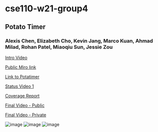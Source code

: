 # cse110-w21-group4 
## Potato Timer
### Alexis Chen, Elizabeth Cho, Kevin Jang, Marco Kuan, Ahmad Milad, Rohan Patel, Miaoqiu Sun, Jessie Zou

<a href="https://www.youtube.com/watch?v=Gd6j-zVnezI&feature=youtu.be" target="_blank">Intro Video</a>

<a href="https://miro.com/app/board/o9J_lX_m1Ts=/" target="_blank">Public Miro link</a>

<a href="https://alexischen99.github.io/cse110-w21-group4/source/potato.html" target="_blank">Link to Potatimer</a>

[Status Video 1](https://www.youtube.com/watch?v=rHYlFTZ3qxw&feature=youtu.be)

[Coverage Report](https://github.com/AlexisChen99/cse110-w21-group4/blob/main/specs/QA/Overview.md)

[Final Video - Public](https://www.youtube.com/watch?v=yEpxjkJIeMY)

[Final Video - Private](https://www.youtube.com/watch?v=zSleTAR-aSI)

![image](https://user-images.githubusercontent.com/60748722/111731020-d7c84980-882f-11eb-9160-e3d66e82cfd5.png)
![image](https://user-images.githubusercontent.com/60748722/111731020-d7c84980-882f-11eb-9160-e3d66e82cfd5.png)
![image](https://user-images.githubusercontent.com/60748722/111731020-d7c84980-882f-11eb-9160-e3d66e82cfd5.png)
